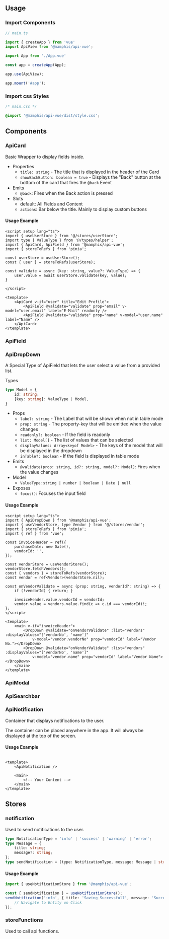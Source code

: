 ## Usage

### Import Components

```typescript
// main.ts

import { createApp } from 'vue'
import ApiView from '@mamphis/api-vue';

import App from './App.vue'

const app = createApp(App);

app.use(ApiView);

app.mount('#app');
```

### Import css Styles
```css
/* main.css */

@import '@mamphis/api-vue/dist/style.css';
``` 

## Components
### ApiCard
Basic Wrapper to display fields inside.

- Properties
    - `title: string` - The title that is displayed in the header of the Card
    - `showBackButton: boolean = true` - Displays the "Back" button at the bottom of the card that fires the `@back` Event
- Emits
    - `@back`: Fires when the Back action is pressed
- Slots
    - default: All Fields and Content
    - `actions`: Bar below the title. Mainly to display custom buttons

#### Usage Example
```vue
<script setup lang="ts">
import { useUserStore } from '@/stores/userStore';
import type { ValueType } from '@/types/helper';
import { ApiCard, ApiField } from '@mamphis/api-vue';
import { storeToRefs } from 'pinia';

const userStore = useUserStore();
const { user } = storeToRefs(userStore);

const validate = async (key: string, value?: ValueType) => {
    user.value = await userStore.validate(key, value);
}

</script>

<template>
    <ApiCard v-if="user" title="Edit Profile">
        <ApiField @validate="validate" prop="email" v-model="user.email" label="E-Mail" readonly />
        <ApiField @validate="validate" prop="name" v-model="user.name" label="Name" />
    </ApiCard>
</template>
```

### ApiField

### ApiDropDown
A Special Type of ApiField that lets the user select a value from a provided list.

Types
```ts
type Model = {
    id: string;
    [key: string]: ValueType | Model,
}
```

- Props
    - `label: string` - The Label that will be shown when not in table mode
    - `prop: string` - The property-key that will be emitted when the value changes
    - `readonly?: boolean` - If the field is readonly
    - `list: Model[]` - The list of values that can be selected
    - `displayValues: Array<keyof Model>` - The keys of the model that will be displayed in the dropdown
    - `inTable?: boolean` - If the field is displayed in table mode
- Emits
    - `@validate(prop: string, id?: string, model?: Model)`: Fires when the value changes
- Model
    - `ValueType`: `string | number | boolean | Date | null`
- Exposes
    - `focus()`: Focuses the input field

#### Usage Example
```vue
<script setup lang="ts">
import { ApiDropDown } from '@mamphis/api-vue';
import { useVendorStore, type Vendor } from '@/stores/vendor';
import { storeToRefs } from 'pinia';
import { ref } from 'vue';

const invoiceHeader = ref({
    purchaseDate: new Date(),
    vendorId: '',
});

const vendorStore = useVendorStore();
vendorStore.fetchVendors();
const { vendors } = storeToRefs(vendorStore);
const vendor = ref<Vendor>(vendorStore.nil);

const onVendorValidate = async (prop: string, vendorId?: string) => {
    if (!vendorId) { return; }

    invoiceHeader.value.vendorId = vendorId;
    vendor.value = vendors.value.find(c => c.id === vendorId)!;
};
</script>

<template>
    <main v-if="invoiceHeader">
        <DropDown @validate="onVendorValidate" :list="vendors" :displayValues="['vendorNo', 'name']"
            v-model="vendor.vendorNo" prop="vendorId" label="Vendor No."></DropDown>
        <DropDown @validate="onVendorValidate" :list="vendors" :displayValues="['vendorNo', 'name']"
            v-model="vendor.name" prop="vendorId" label="Vendor Name"></DropDown>
    </main>
</template>
```

### ApiModal

### ApiSearchbar

### ApiNotification
Container that displays notifications to the user.

The container can be placed anywhere in the app. It will always be displayed at the top of the screen.

#### Usage Example
```vue

<template>
    <ApiNotification />

    <main>
        <!-- Your Content -->
    </main>
</template>
```

## Stores
### notification
Used to send notifications to the user.

```ts
type NotificationType = 'info' | 'success' | 'warning' | 'error';
type Message = {
    title: string;
    message?: string;
};
type sendNotification = (type: NotificationType, message: Message | string, onclick?: () => void) => void
```

#### Usage Example
```ts
import { useNotificationStore } from '@mamphis/api-vue';

const { sendNotification } = useNotificationStore();
sendNotification('info', { title: 'Saving Successfull', message: 'Successfully saved the entity' }, () => {
    // Navigate to Entity on Click
});
```

### storeFunctions
Used to call api functions.